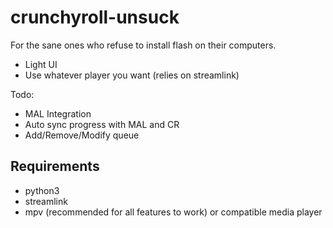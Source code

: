 # crunchyroll-unsuck

For the sane ones who refuse to install flash on their computers.

- Light UI
- Use whatever player you want (relies on streamlink)

Todo:

- MAL Integration
- Auto sync progress with MAL and CR
- Add/Remove/Modify queue


## Requirements

- python3
- streamlink
- mpv (recommended for all features to work) or compatible media player
